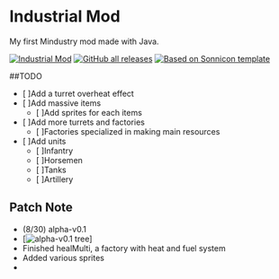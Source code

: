 # Industrial Mod
My first Mindustry mod made with Java.

[![Industrial Mod](https://img.shields.io/github/downloads/AshesKaiser-KR/ExampleJavaMod/total?label=Industrial%20Mod&style=flat-square)](https://github.com/AshesKaiser/ExampleJavaMod/)
[![GitHub all releases](https://img.shields.io/github/downloads/anuken/mindustry/total?label=Mindustry%20Mod&style=flat-square)](https://github.com/Anuken/Mindustry/)
[![Based on Sonnicon template](https://img.shields.io/github/downloads/sonnicon/mindustry-modtemplate/total?label=Sonnicon%20Template&style=flat-square)](https://github.com/Sonnicon/mindustry-modtemplate/)

##TODO
- [ ]Add a turret overheat effect
- [ ]Add massive items
  - [ ]Add sprites for each items
- [ ]Add more turrets and factories
  - [ ]Factories specialized in making main resources
- [ ]Add units
  - [ ]Infantry
  - [ ]Horsemen
  - [ ]Tanks
  - [ ]Artillery


## Patch Note
- (8/30) alpha-v0.1
- [![alpha-v0.1 tree](https://github.com/AshesKaiser-KR/ExampleJavaMod/tree/d5b62cd2a13818cd26c278c4a4ce2bc178883446)]
 - Finished healMulti, a factory with heat and fuel system
 - Added various sprites
 - 





